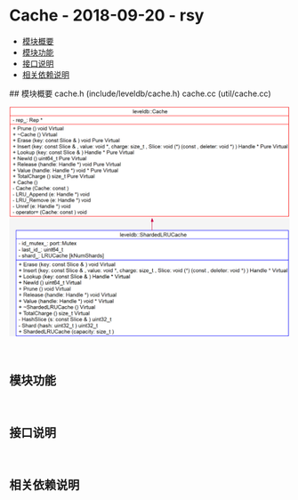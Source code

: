 # Cache - 2018-09-20 - rsy

- [模块概要](#module_in_brief)
- [模块功能](#module_function)
- [接口说明](#interface_specification)
- [相关依赖说明](#dependency)


<a id="module_in_brief">
## 模块概要
cache.h (include/leveldb/cache.h)   
cache.cc (util/cache.cc)




![](assets/cache_09_20.png)
![](assets/SharededLRUCache_09_20.png)




&nbsp;    
<a id="module_function">
## 模块功能




&nbsp;    
<a id="interface_specification">
## 接口说明



&nbsp;    
<a id="dependency"></a>
## 相关依赖说明


